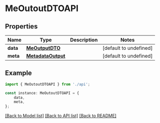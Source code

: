 # MeOutoutDTOAPI


## Properties

Name | Type | Description | Notes
------------ | ------------- | ------------- | -------------
**data** | [**MeOutputDTO**](MeOutputDTO.md) |  | [default to undefined]
**meta** | [**MetadataOutput**](MetadataOutput.md) |  | [default to undefined]

## Example

```typescript
import { MeOutoutDTOAPI } from './api';

const instance: MeOutoutDTOAPI = {
    data,
    meta,
};
```

[[Back to Model list]](../README.md#documentation-for-models) [[Back to API list]](../README.md#documentation-for-api-endpoints) [[Back to README]](../README.md)
